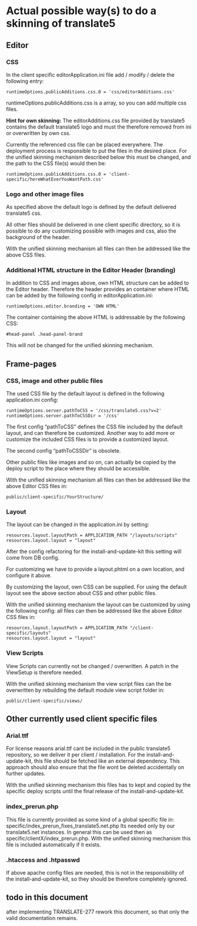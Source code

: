 # Actual possible way(s) to do a skinning of translate5

## Editor
### CSS

In the client specific editorApplication.ini file add / modify / delete the following entry:

	runtimeOptions.publicAdditions.css.0 = 'css/editorAdditions.css'

runtimeOptions.publicAdditions.css is a array, so you can add multiple css files.

**Hint for own skinning:** The editorAdditions.css file provided by translate5 contains the default translate5 logo and must the therefore removed from ini or overwritten by own css.

Currently the referenced css file can be placed everywhere. The deployment process is responsible to put the files in the desired place. For the unified skinning mechanism described below this must be changed, and the path to the CSS file(s) would then be:

	runtimeOptions.publicAdditions.css.0 = 'client-specific/hereWhatEverYouWantPath.css'
	
### Logo and other image files

As specified above the default logo is defined by the default delivered translate5 css.

All other files should be delivered in one client specific directory, so it is possible to do any customizing possible with images and css, also the background of the header.

With the unified skinning mechanism all files can then be addressed like the above CSS files.

### Additional HTML structure in the Editor Header (branding)

In addition to CSS and images above, own HTML structure can be added to the Editor header. Therefore the header provides an container where HTML can be added  by the following config in editorApplication.ini:

	runtimeOptions.editor.branding = 'OWN HTML'
	
The container containing the above HTML is addressable by the following CSS:

	#head-panel .head-panel-brand
	
This will not be changed for the unified skinning mechanism.

## Frame-pages

### CSS, image and other public files

The used CSS file by the default layout is defined in the following application.ini config:

	runtimeOptions.server.pathToCSS = '/css/translate5.css?v=2'
	runtimeOptions.server.pathToCSSDir = '/css'
	
The first config “pathToCSS” defines the CSS file included by the default layout, and can therefore be customized. Another way to add more or customize the included CSS files is to provide a customized layout.

The second config “pathToCSSDir” is obsolete.

Other public files like images and so on, can actually be copied by the deploy script to the place where they should be accessible.

With the unified skinning mechanism all files can then be addressed like the above Editor CSS files in: 

	public/client-specific/YourStructure/
	
### Layout

The layout can be changed in the application.ini by setting:

	resources.layout.layoutPath = APPLICATION_PATH "/layouts/scripts"
	resources.layout.layout = "layout"
	
After the config refactoring for the install-and-update-kit this setting will come from DB config.

For customizing we have to provide a layout.phtml on a own location, and configure it above.

By customizing the layout, own CSS can be supplied. For using the default layout see the above section about CSS and other public files.

With the unified skinning mechanism the layout can be customized by using the following config:  all files can then be addressed like the above Editor CSS files in: 

	resources.layout.layoutPath = APPLICATION_PATH "/client-specific/layouts"
	resources.layout.layout = "layout"
	
### View Scripts

View Scripts can currently not be changed / overwritten. A patch in the ViewSetup is therefore needed.

With the unified skinning mechanism the view script files can the be overwritten by rebuilding the default module view script folder in:

	public/client-specific/views/
	
## Other currently used client specific files

### Arial.ttf
For license reasons arial.ttf cant be included in the public translate5 repository, so we deliver it per client / installation. For the install-and-update-kit, this file should be fetched like an external dependency. This approach should also ensure that the file wont be deleted accidentally on further updates.

With the unified skinning mechanism this files has to kept and copied by the specific deploy scripts until the final release of the install-and-update-kit.

### index_prerun.php

This file is currently provided as some kind of a global specific file in: 	specific/index_prerun_fixes_translate5.net.php
Its needed only by our translate5.net instances. In general this can be used then as specific/clientX/index_prerun.php.
With the unified skinning mechanism this file is included automatically if it exists.

### .htaccess and .htpasswd

If above apache config files are needed, this is not in the responsibility of  the install-and-update-kit, so they should be therefore completely ignored. 

## todo in this document
after implementing TRANSLATE-277 rework this document, so that only the valid documentation remains.